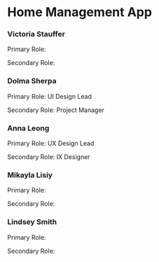 # Home Management App
<h3><b> Victoria Stauffer </b></h3>
<p>Primary Role: </p>
<p>Secondary Role: </p>
<h3><b> Dolma Sherpa </b></h3>
<p>Primary Role: UI Design Lead</p>
<p>Secondary Role: Project Manager</p>
<h3><b> Anna Leong </b></h3>
<p>Primary Role: UX Design Lead</p>
<p>Secondary Role: IX Designer</p>
<h3><b> Mikayla Lisiy </b></h3>
<p>Primary Role: </p>
<p>Secondary Role: </p>
<h3><b> Lindsey Smith </b></h3>
<p>Primary Role: </p>
<p>Secondary Role: </p>

